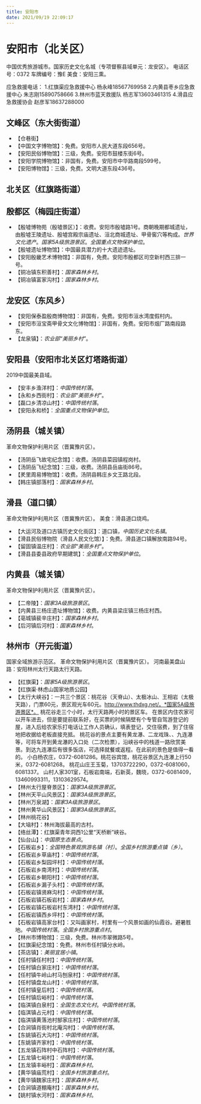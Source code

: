 ```yaml
---
title: 安阳市
date: 2021/09/19 22:09:17
---
```


# 安阳市（北关区）
中国优秀旅游城市。国家历史文化名城（专项督察县域单元：龙安区）。
电话区号：0372
车牌编号：豫E
美食：安阳三熏。

应急救援电话：
1.红旗渠应急救援中心 杨永峰18567769958
2.内黄县枣乡应急救援中心 朱志刚15890758666
3.林州市蓝天救援队 杨志军13603461315
4.滑县应急救援协会 赵彦军18637288000

## 文峰区（东大街街道）
* 【仓巷街】
* 【中国文字博物馆】：免费。安阳市人民大道东段656号。
* 【安阳民俗博物馆】：三级，免费。安阳市鼓楼东街6号。
* 【安阳学院博物馆】：非国有，免费。安阳市中华路南段599号。
* 【安阳博物馆】：三级，免费。文明大道东段436号。
## 北关区（红旗路街道）
## 殷都区（梅园庄街道）
* 【殷墟博物苑（殷墟景区）】：收费。安阳市殷墟路1号。商朝晚期都城遗址，由殷墟王陵遗址、殷墟宫殿宗庙遗址、洹北商城遗址、甲骨窖穴等构成。*世界文化遗产*。*国家5A级旅游景区*。*全国重点文物保护单位*。
* 【殷墟遗址博物馆】：中国最具潜力的十大遗迹遗址。
* 【安阳殷畿艺术博物馆】：非国有，免费。安阳市殷都区司空新村西三排一号。
* 【铜冶镇东积善村】：*国家森林乡村*。
* 【铜冶镇富家沟村】：*国家森林乡村*。
## 龙安区（东风乡）
* 【安阳保泰盈殷商博物馆】：非国有，免费。安阳市洹水湾度假村内。
* 【安阳市洹宝斋甲骨文文化博物馆】：非国有，免费。安阳市烟厂路南段路东。
* 【龙泉镇】：*农业部“美丽乡村”*。
## 安阳县（安阳市北关区灯塔路街道）
2019中国最美县域。
* 【安丰乡渔洋村】：*中国传统村落*。
* 【永和乡西街村】：*农业部“美丽乡村”*。
* 【磊口乡清凉山村】：*中国传统村落*。
* 【安阳永和桥】：*全国重点文物保护单位*。
## 汤阴县（城关镇）
革命文物保护利用片区（晋冀豫片区）。
* 【汤阴岳飞故宅纪念馆】：收费。汤阴县菜园镇程岗村。
* 【汤阴岳飞纪念馆】：三级，收费。汤阴县岳庙街86号。
* 【羑里周易博物馆】：收费。汤阴县韩庄乡文王路北段。
* 【韩庄镇部落村】：*国家森林乡村*。
## 滑县（道口镇）
革命文物保护利用片区（晋冀豫片区）。
美食：滑县道口烧鸡。
* 【大运河及道口古镇历史文化街区】：道口镇，*中国历史文化名镇*。
* 【滑县民俗博物院（滑县人民文化馆）】：免费。滑县道口镇解放南路94号。
* 【留固镇温庄村】：*农业部“美丽乡村”*。
* 【滑县县委县政府早期建筑】：*全国重点文物保护单位*。
## 内黄县（城关镇）
革命文物保护利用片区（晋冀豫片区）。
* 【二帝陵】：*国家3A级旅游景区*。
* 【内黄县三杨庄遗址博物馆】：收费。内黄县梁庄镇三杨庄村西。
* 【亳城镇裴辛庄村】：*国家森林乡村*。
* 【后河镇后河村】：*国家森林乡村*。
## 林州市（开元街道）
国家全域旅游示范区。
革命文物保护利用片区（晋冀豫片区）。
河南最美盘山路：安阳林州太行天路太行天路。
* 【红旗渠】：*国家5A级旅游景区*。
* 【红旗渠·林虑山国家地质公园】
* 【太行大峡谷】：一共三个景区：桃花谷（天脊山）、太极冰山、王相岩（太极天路），门票60元，景区观光车60元。http://www.thdxg.net/。*国家5A级旅游景区*。
桃花谷走三个小时，太行天路两小时的景区车。
在景区内住农家可以开车进去，但是要提前联系好，在买票的时候隔壁有个专管自驾游登记的屋，进入后给农家乐打电话让工作人员确认，填表登记，交住宿费，到了住宿地把收据给老板直接充抵。
桃花谷的景点主要有黄龙瀑、二龙戏珠、、九连瀑等，可将车开到黄龙瀑的入口处（二次检票），沿峡谷中的栈道一路欣赏美景。到达九连瀑后有很多饭店，可选择就餐或返程。在此前的景色是值得一看的。
小白杨农庄，0372-6081286。桃花谷宾馆，桃花谷景区九连瀑上行50米，0372-6081268。
桃花山庄王玉菊，13703722290，0372-6081060，6081337。
山村人家301室，石板岩南端，石新英，魏晓，0372-6081409，13460993311，13103629574。
* 【林州太行屋脊景区】：*国家3A级旅游景区*。
* 【林州天平山风景区】：*国家3A级旅游景区*。
* 【林州万泉湖】：*国家3A级旅游景区*。
* 【林州黄华山风景区】：*国家3A级旅游景区*。
* 【林州桃花谷】
* 【大垴村】：林州海拔最高的古村。
* 【络丝潭】：红旗渠青年洞西1公里“天桥断”峡谷。
* 【仙台山】：*中国原生态景点*。
* 【石板岩乡】：*全国特色景观旅游名镇（村）*。*全国乡村旅游重点镇（乡）*。
* 【石板岩乡草庙村】：*中国传统村落*。
* 【石板岩乡梨园坪村】：*中国传统村落*。
* 【石板岩乡南湾村】：*中国传统村落*。
* 【石板岩乡朝阳村】：*中国传统村落*。
* 【石板岩乡漏子头村】：*中国传统村落*。
* 【石板岩镇贤麻沟村】：*中国传统村落*。
* 【石板岩镇石板岩村】：*国家森林乡村*。
* 【石板岩镇石板岩村东湾村】：*中国传统村落*。
* 【石板岩镇西乡坪村】：*中国传统村落*。
* 【石板岩镇高家台村】：又叫画家村，村里有一个风景如画的仙霞谷。避暑胜地。*中国传统村落*。*全国乡村旅游重点村*。
* 【林州市博物馆】：三级，免费。林州市翠微路5号。
* 【红旗渠纪念馆】：免费。林州市任村镇分水岭。
* 【茶店镇】：*美丽宜居小镇*。
* 【任村镇任村村】：*中国传统村落*。
* 【任村镇白家庄村】：*中国传统村落*。
* 【任村镇牛岭山村马刨泉村】：*中国传统村落*。
* 【任村镇盘龙山村】：*中国传统村落*。
* 【任村镇皇后村】：*中国传统村落*。
* 【任村镇后峪村】：*中国传统村落*。
* 【临淇镇白泉村】：*全国生态文化村*。*中国传统村落*。
* 【临淇镇占元村】：*中国传统村落*。
* 【临淇镇黄落池村郜家庄村】：*中国传统村落*。
* 【合涧镇肖街村北庵沟村】：*中国传统村落*。
* 【东姚镇石大沟村】：*中国传统村落*。
* 【东姚镇齐家村】：*中国传统村落*。
* 【五龙镇石阵村中石阵村】：*中国传统村落*。
* 【五龙镇七峪村】：*中国传统村落*。
* 【五龙镇丰峪村】：*国家森林乡村*。
* 【黄华镇庙荒村】：*全国乡村旅游重点村*。
* 【黄华镇魏家庄村】：*国家森林乡村*。
* 【合涧镇道棚庵村】：*国家森林乡村*。
* 【姚村镇水河村】：*国家森林乡村*。
